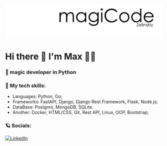![Header](https://github.com/MaksimZelinskiy/MaksimZelinskiy/blob/main/images/magicode.png)
# Hi there 👋  I'm Max 👨‍💻

### 🧙 magic developer in Python
### 🦾 My tech skills:
  - Languages: Python, Go; 
  - Frameworks: FastAPI, Django, Django Rest Framework, Flask, Node.js;
  - DataBase: Postgres, MongoDB, SQLite.
  - Another: Docker, HTML/CSS, Git, Rest API, Linux, OOP, Bootstrap;
### 🪐 Socials:
[![LinkedIn](https://img.shields.io/badge/-LinkedIn-ffffff?style=for-the-badge&logo=Linkedin&logoColor=007BB6)](https://www.linkedin.com/in/maksim-zelinskiy/)
